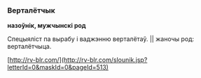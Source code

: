 ### Верталётчык
**назоўнік, мужчынскі род**

Спецыяліст па вырабу і ваджэнню верталётаў. || жаночы род: верталётчыца.

<a rel="author">[http://rv-blr.com/](http://rv-blr.com/slounik.jsp?letterId=0&maskId=0&pageId=513)</a>
